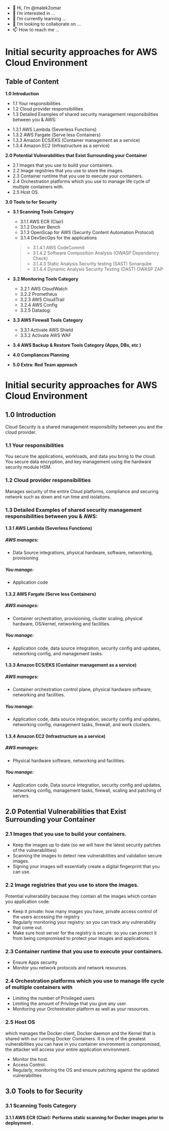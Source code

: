 - 👋 Hi, I’m @malek2omar
- 👀 I’m interested in ...
- 🌱 I’m currently learning ...
- 💞️ I’m looking to collaborate on ...
- 📫 How to reach me ...



# Initial security approaches for AWS Cloud Environment 
## Table of Content

**1.0 Introduction**
+ 1.1	Your responsibilities  
+ 1.2	Cloud provider responsibilities
+ 1.3	Detailed Examples of shared security management responsibilities between you & AWS:
 * 1.3.1	AWS Lambda (Severless Functions)
 * 1.3.2	AWS Fargate (Serve less Containers)
 * 1.3.3	Amazon ECS/EKS  (Container management as a service)
 * 1.3.4	Amazon EC2 (Infrastructure as a service)		
 
**2.0	Potential Vulnerabilities that Exist Surrounding your Container**
+ 2.1	Images that you use to build your containers.
+ 2.2	Image registries that you use to store the images. 
+ 2.3	Container runtime that you use to execute your containers. 
+ 2.4	Orchestration platforms which you use to manage life cycle of multiple containers with.
+ 2.5	Host OS. 	

**3.0	Tools to for Security**
+ **3.1 Scanning Tools Category**
  * 3.1.1 AWS ECR (Clair)
  * 3.1.2 Docker Bench
  * 3.1.3 OpenScap for AWS (Security Content Automation Protocol)
  * 3.1.4 DevSecOps for the applications 
  > * 3.1.4.1 AWS CodeCommit
  > * 3.1.4.2  Software Composition Analysis (OWASP Dependency Check)
  > * 3.1.4.3 Static Analysis Security testing (SAST) Sonarqube 
  > * 3.1.4.4 Dynamic Analysis Security Testing (DAST) OWASP ZAP


+ **3.2	Monitoring Tools Category**  
  * 3.2.1  AWS CloudWatch
  * 3.2.2 Prometheus 
  * 3.2.3 AWS CloudTrail 
  * 3.2.4 AWS Config  
  * 3.2.5  Datadog:  
 
+ **3.3 AWS Firewall Tools Category**
  * 3.3.1  Activate AWS Shield
  * 3.3.2  Activate AWS WAF

+ **3.4	AWS Backup & Restore Tools Category (Apps, DBs, etc )**
+ **4.0	Compliances Planning**

+ **5.0	Extra: Red Team approach**




# Initial security approaches for AWS Cloud Environment 
## 1.0	 Introduction
Cloud Security is a shared management responsibility between you and the cloud provider.
### 1.1	Your responsibilities  
You secure the applications, workloads, and data you bring to the cloud. 
You secure data encryption, and key management using the hardware security module HSM.

### 1.2	Cloud provider responsibilities
Manages security of the entire Cloud platforms, compliance and securing network such as down and run time and isolations.

### 1.3	Detailed Examples of shared security management responsibilities between you & AWS: 
#### 1.3.1	AWS Lambda (Severless Functions)
##### AWS manages: 
+ Data Source integrations, physical hardware, software, networking, provisioning
##### You manage: 
+ Application code

#### 1.3.2	AWS Fargate (Serve less Containers)
##### AWS manages:
+ Container orchestration, provisioning, cluster scaling, physical hardware, OS/kernel, networking and facilities. 
##### You manage: 
+ Application code, data source integration, security config and updates, networking config, and management tasks.

#### 1.3.3	Amazon ECS/EKS  (Container management as a service)
##### AWS manages: 
+ Container orchestration control plane, physical hardware software,  networking and facilities.
##### You manage: 
+ Application code, data source integration, security config and updates, networking config, management tasks, firewall, and work clusters.

#### 1.3.4	Amazon EC2 (Infrastructure as a service)
##### AWS manages: 
+ Physical hardware software,  networking and facilities.
##### You manage: 
+ Application code, Data source Integration, security config and updates, networking config, management tasks, firewall, scaling and patching of servers. 

## 2.0	Potential Vulnerabilities that Exist Surrounding your Container

### 2.1	Images that you use to build your containers.
- Keep the images up to date (so we will have the latest security patches of the vulnerabilities)
- Scanning the images to detect new vulnerabilities and validation secure images. 
- Signing your images will essentially create a digital fingerprint  that you can use. 

### 2.2	Image registries that you use to store the images. 
Potential vulnerability because they contain all the images which contain you application code.
-	Keep it private: how many images you have, private access control of the users accessing the registry 
-	Regularly monitoring your registry: so you can track any vulnerability that come out.
-	Make sure host server for the registry is secure: so you can protect it from being compromised to protect your images and applications.

### 2.3	Container runtime that you use to execute your containers. 
-	Ensure Apps security 
-	Monitor you network protocols and network resources. 

### 2.4	Orchestration platforms which you use to manage life cycle of multiple containers with
-	Limiting the number of Privileged users 
-	Limiting the amount of Privilege that you give any user.   
-	Monitoring your Orchestration platform as well as your resources.

### 2.5	Host OS
which manages the Docker client, Docker daemon and the Kernel that is shared with our running Docker Containers.
It is one of the greatest vulnerabilities you can have in you container environment is compromised, the attacker will access your entire application environment.
-	Monitor the host.
-	Access Control.
-	Regularly, monitoring the OS and ensure patching against the updated vulnerabilities 


## 3.0	Tools to for Security 
### 3.1 Scanning Tools Category
#### 3.1.1 AWS ECR (Clair): Performs static scanning  for Docker images prior to deployment .




